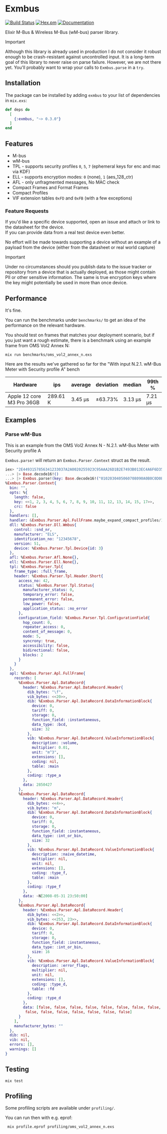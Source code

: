 # Exmbus

[![Build Status](https://github.com/tudborg/exmbus/actions/workflows/elixir.yml/badge.svg?branch=main)](https://github.com/tudborg/exmbus/actions/workflows/elixir.yml)
[![Hex.pm](https://img.shields.io/hexpm/v/exmbus.svg)](https://hex.pm/packages/exmbus)
[![Documentation](https://img.shields.io/badge/documentation-gray)](https://hexdocs.pm/exmbus/)


Elixir M-Bus & Wireless M-Bus (wM-bus) parser library.

> [!IMPORTANT]  
> Although this library is already used in production I do not consider it robust enough to be crash-resistant against uncontrolled input.
> It is a long-term goal of this library to never raise on parse failure.
> However, we are not there yet. You'll probably want to wrap your calls to `Exmbus.parse` in a `try`.

## Installation

The package can be installed by adding `exmbus` to your list of dependencies in `mix.exs`:

```elixir
def deps do
  [
    {:exmbus, "~> 0.3.0"}
  ]
end
```

## Features

- M-bus
- wM-bus
- TPL - supports security profiles `0`, `5`, `7` (ephemeral keys for enc and mac via KDF)
- ELL - supports encryption modes: `0` (none), `1` (aes_128_ctr)
- AFL - only unfragmented messages, No MAC check
- Compact Frames and Format Frames
- Compact Profiles
- VIF extension tables `0xFD` and `0xFB` (with a few exceptions)

### Feature Requests

If you'd like a specific device supported, open an issue and attach or link to the datasheet for the device.  
If you can provide data from a real test device even better.

No effort will be made towards supporting a device without an example of a payload from the device (either from the datasheet or real world capture)

> [!IMPORTANT]  
> Under no circumstances should you publish data to the issue tracker or repository from a device that is actually deployed, as those might contain PII or other sensitive information.
> The same is true encryption keys where the key might potentially be used in more than once device.

## Performance

It's fine.

You can run the benchmarks under `benchmarks/` to get an idea of the performance on the relevant hardware.

You should test on frames that matches your deployment scenario, but if you just want a rough estimate,
there is a benchmark using an example frame from OMS Vol2 Annex N:

```
mix run benchmarks/oms_vol2_annex_n.exs
```

Here are the results we've gathered so far for the "With input N.2.1. wM-Bus Meter with Security profile A" bench


| Hardware                  |        ips |       average | deviation |        median |        99th % |
|---------------------------|------------|---------------|-----------|---------------|---------------|
| Apple 12 core M3 Pro 36GB |   289.61 K |       3.45 μs |   ±63.73% |       3.13 μs |       7.21 μs |


## Examples

### Parse wM-Bus

This is an example from the OMS Vol2 Annex N - N.2.1. wM-Bus Meter with Security profile A

`Exmbus.parse!` will return an `Exmbus.Parser.Context` struct as the result.

```elixir
iex> "2E4493157856341233037A2A0020255923C95AAA26D1B2E7493B013EC4A6F6D3529B520EDFF0EA6DEFC99D6D69EBF3"
...> |> Base.decode16!()
...> |> Exmbus.parse!(key: Base.decode16!("0102030405060708090A0B0C0D0E0F11"))
%Exmbus.Parser.Context{
  bin: "",
  opts: %{
    length: false,
    key: <<1, 2, 3, 4, 5, 6, 7, 8, 9, 10, 11, 12, 13, 14, 15, 17>>,
    crc: false
  },
  handlers: [],
  handler: &Exmbus.Parser.Apl.FullFrame.maybe_expand_compact_profiles/1,
  dll: %Exmbus.Parser.Dll.Wmbus{
    control: :snd_nr,
    manufacturer: "ELS",
    identification_no: "12345678",
    version: 51,
    device: %Exmbus.Parser.Tpl.Device{id: 3}
  },
  afl: %Exmbus.Parser.Afl.None{},
  ell: %Exmbus.Parser.Ell.None{},
  tpl: %Exmbus.Parser.Tpl{
    frame_type: :full_frame,
    header: %Exmbus.Parser.Tpl.Header.Short{
      access_no: 42,
      status: %Exmbus.Parser.Tpl.Status{
        manufacturer_status: 0,
        temporary_error: false,
        permanent_error: false,
        low_power: false,
        application_status: :no_error
      },
      configuration_field: %Exmbus.Parser.Tpl.ConfigurationField{
        hop_count: 0,
        repeater_access: 0,
        content_of_message: 0,
        mode: 5,
        syncrony: true,
        accessibility: false,
        bidirectional: false,
        blocks: 2
      }
    }
  },
  apl: %Exmbus.Parser.Apl.FullFrame{
    records: [
      %Exmbus.Parser.Apl.DataRecord{
        header: %Exmbus.Parser.Apl.DataRecord.Header{
          dib_bytes: "\f",
          vib_bytes: <<20>>,
          dib: %Exmbus.Parser.Apl.DataRecord.DataInformationBlock{
            device: 0,
            tariff: 0,
            storage: 0,
            function_field: :instantaneous,
            data_type: :bcd,
            size: 32
          },
          vib: %Exmbus.Parser.Apl.DataRecord.ValueInformationBlock{
            description: :volume,
            multiplier: 0.01,
            unit: "m^3",
            extensions: [],
            coding: nil,
            table: :main
          },
          coding: :type_a
        },
        data: 2850427
      },
      %Exmbus.Parser.Apl.DataRecord{
        header: %Exmbus.Parser.Apl.DataRecord.Header{
          dib_bytes: <<4>>,
          vib_bytes: "m",
          dib: %Exmbus.Parser.Apl.DataRecord.DataInformationBlock{
            device: 0,
            tariff: 0,
            storage: 0,
            function_field: :instantaneous,
            data_type: :int_or_bin,
            size: 32
          },
          vib: %Exmbus.Parser.Apl.DataRecord.ValueInformationBlock{
            description: :naive_datetime,
            multiplier: nil,
            unit: nil,
            extensions: [],
            coding: :type_f,
            table: :main
          },
          coding: :type_f
        },
        data: ~N[2008-05-31 23:50:00]
      },
      %Exmbus.Parser.Apl.DataRecord{
        header: %Exmbus.Parser.Apl.DataRecord.Header{
          dib_bytes: <<2>>,
          vib_bytes: <<253, 23>>,
          dib: %Exmbus.Parser.Apl.DataRecord.DataInformationBlock{
            device: 0,
            tariff: 0,
            storage: 0,
            function_field: :instantaneous,
            data_type: :int_or_bin,
            size: 16
          },
          vib: %Exmbus.Parser.Apl.DataRecord.ValueInformationBlock{
            description: :error_flags,
            multiplier: nil,
            unit: nil,
            extensions: [],
            coding: :type_d,
            table: :fd
          },
          coding: :type_d
        },
        data: [false, false, false, false, false, false, false, false, false,
         false, false, false, false, false, false, false]
      }
    ],
    manufacturer_bytes: ""
  },
  dib: nil,
  vib: nil,
  errors: [],
  warnings: []
}
```


## Testing

`mix test`

## Profiling

Some profiling scripts are available under `profiling/`.

You can run then with e.g. eprof:

```sh
 mix profile.eprof profiling/oms_vol2_annex_n.exs
```
